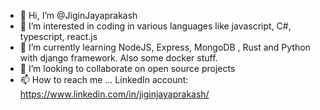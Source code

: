 - 👋 Hi, I’m @JiginJayaprakash
- 👀 I’m interested in coding in various languages like javascript, C#, typescript, react.js
- 🌱 I’m currently learning NodeJS, Express, MongoDB , Rust and Python with django framework. Also some docker stuff.
- 💞️ I’m looking to collaborate on open source projects
- 📫 How to reach me ... LinkedIn account: https://www.linkedin.com/in/jiginjayaprakash/


